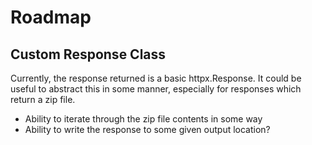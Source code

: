 # Roadmap

## Custom Response Class

Currently, the response returned is a basic httpx.Response. It could be useful to abstract this in some manner, especially for responses which return a zip file.

- Ability to iterate through the zip file contents in some way
- Ability to write the response to some given output location?
